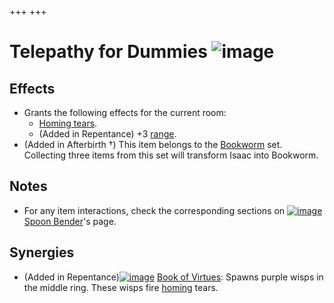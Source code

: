 +++
+++

 # Telepathy for Dummies ![image](/image/Telepathy_for_Dummies.png) 

Effects
---------


* Grants the following effects for the current room:
	+ [Homing tears](/wiki/Homing_tears "Homing tears").
	+ (Added in Repentance) +3 [range](/wiki/Range "Range").
* (Added in Afterbirth †) This item belongs to the [Bookworm](/wiki/Bookworm "Bookworm") set. Collecting three items from this set will transform Isaac into Bookworm.


Notes
-------


* For any item interactions, check the corresponding sections on [![image](/image/Spoon_Bender.png)](/wiki/Spoon_Bender "Spoon Bender") [Spoon Bender](/wiki/Spoon_Bender "Spoon Bender")'s page.


Synergies
-----------


* (Added in Repentance)[![image](/image/Book_of_Virtues.png)](/wiki/Book_of_Virtues "Book of Virtues") [Book of Virtues](/wiki/Book_of_Virtues "Book of Virtues"): Spawns purple wisps in the middle ring. These wisps fire [homing](/wiki/Status_Effects "Status Effects") tears.


